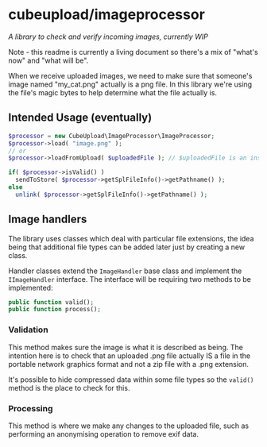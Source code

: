 # cubeupload/imageprocessor

_A library to check and verify incoming images, currently WIP_

Note - this readme is currently a living document so there's a mix of "what's now" and "what will be".

When we receive uploaded images, we need to make sure that someone's image named "my_cat.png" actually is a png file. In this library we're using the file's magic bytes to help determine what the file actually is.

## Intended Usage (eventually)

```php
$processor = new CubeUpload\ImageProcessor\ImageProcessor;
$processor->load( "image.png" );
// or
$processor->loadFromUpload( $uploadedFile ); // $uploadedFile is an instance of the Symfony UploadedFile class

if( $processor->isValid() )
  sendToStore( $processor->getSplFileInfo()->getPathname() );
else
  unlink( $processor->getSplFileInfo()->getPathname() );
```

## Image handlers
The library uses classes which deal with particular file extensions, the idea being that additional file types can be added later just by creating a new class.

Handler classes extend the `ImageHandler` base class and implement the `IImageHandler` interface. The interface will be requiring two methods to be implemented:
```php
public function valid();
public function process();
```

### Validation
This method makes sure the image is what it is described as being. The intention here is to check that an uploaded .png file actually IS a file in the portable network graphics format and not a zip file with a .png extension.

It's possible to hide compressed data within some file types so the `valid()` method is the place to check for this.

### Processing
This method is where we make any changes to the uploaded file, such as performing an anonymising operation to remove exif data.
